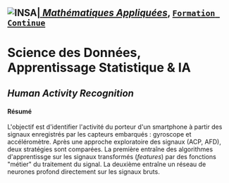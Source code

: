 ## <a href="http://www.insa-toulouse.fr/" ><img src="http://www.math.univ-toulouse.fr/~besse/Wikistat/Images/Logo_INSAvilletoulouse-RVB.png" style="float:left; max-width: 80px; display: inline" alt="INSA"/> |  [*Mathématiques Appliquées*](http://www.math.insa-toulouse.fr/fr/index.html), [`Formation Continue`](http://www.math.insa-toulouse.fr/fr/enseignement.html)

# Science des Données, Apprentissage Statistique & IA


## *Human Activity Recognition*

#### Résumé 
L'objectif est d'identifier l'activité du porteur d'un smartphone à partir des signaux enregistrés par les capteurs embarqués : gyroscope et accéléromètre. Après une approche exploratoire des signaux (ACP, AFD), deux stratégies sont comparées. La première entraîne des algorithmes d'apprentissge sur les signaux transformés (*features*) par des fonctions "métier" du traitement du signal. La deuxième entraîne un réseau de neurones profond directement sur les signaux bruts.
